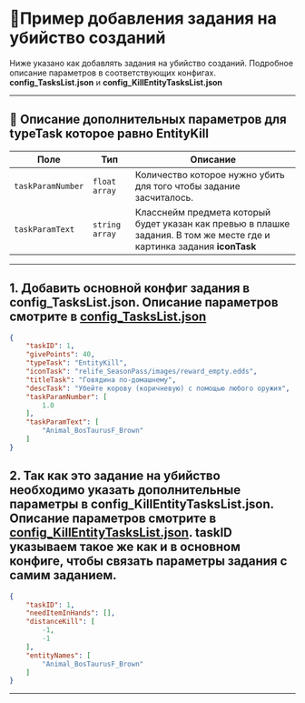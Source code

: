 
# 📄Пример добавления задания на убийство созданий

Ниже указано как добавлять задания на убийство созданий. Подробное описание параметров в соответствующих конфигах. **config_TasksList.json** и **config_KillEntityTasksList.json**

---
## 🧩 Описание дополнительных параметров для **typeTask** которое равно **EntityKill**

| Поле              | Тип        |  Описание |
|-------------------|------------|----------|
| `taskParamNumber`      | `float array`   | Количество которое нужно убить для того чтобы задание засчиталось. |
| `taskParamText` | `string array`   | Класснейм предмета который будет указан как превью в плашке задания. В том же месте где и картинка задания **iconTask** |

---
## 1. Добавить основной конфиг задания в config_TasksList.json. Описание параметров смотрите в [config_TasksList.json](https://github.com/virusomanvs/relife_SeasonPass/blob/main/config_TasksList.md)

```json
{
    "taskID": 1,
    "givePoints": 40,
    "typeTask": "EntityKill",
    "iconTask": "relife_SeasonPass/images/reward_empty.edds",
    "titleTask": "Говядина по-домашнему",
    "descTask": "Убейте корову (коричневую) с помощью любого оружия",
    "taskParamNumber": [
        1.0
    ],
    "taskParamText": [
        "Animal_BosTaurusF_Brown"
    ]
}
```
## 2. Так как это задание на убийство необходимо указать дополнительные параметры в config_KillEntityTasksList.json. Описание параметров смотрите в [config_KillEntityTasksList.json](https://github.com/virusomanvs/relife_SeasonPass/blob/main/config_KillEntityTasksList.md). taskID указываем такое же как и в основном конфиге, чтобы связать параметры задания с самим заданием.

```json
{
    "taskID": 1,
    "needItemInHands": [],
    "distanceKill": [
        -1,
        -1
    ],
    "entityNames": [
        "Animal_BosTaurusF_Brown"
    ]
}
```
---
